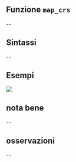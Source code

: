 ## Funzione `map_crs`

--

## Sintassi

--

## Esempi

<img src="/img/variabili/map_crs/map_crs1.png">

## nota bene

--

## osservazioni

--